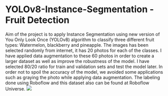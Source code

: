 # YOLOv8-Instance-Segmentation - Fruit Detection

Aim of the project is to apply Instance Segmentation using new version of You Only Look Once (YOLOv8) algorithm to classify three different fruit types: Watermelon, blackberry and pineapple. The images has been selected randomly from internet, it has 20 photos for each of the classes. I have applied data augmentation to these 60 photos in order to create a larger dataset as well as improve the robustness of the model. I have selected 80/20 ratio for train and validation sets and test the model later. In order not to spoil the accuracy of the model, we avoided some applications such as graying the photo while applying data augmentation. The labeling done using Roboflow and this dataset also can be found at Roboflow Universe. <a href="https://universe.roboflow.com/furkan-tuna-vrcvi/yolov8-firsttry/model/">
    <img src="https://app.roboflow.com/images/try-model-badge.svg"></img>
</a>
